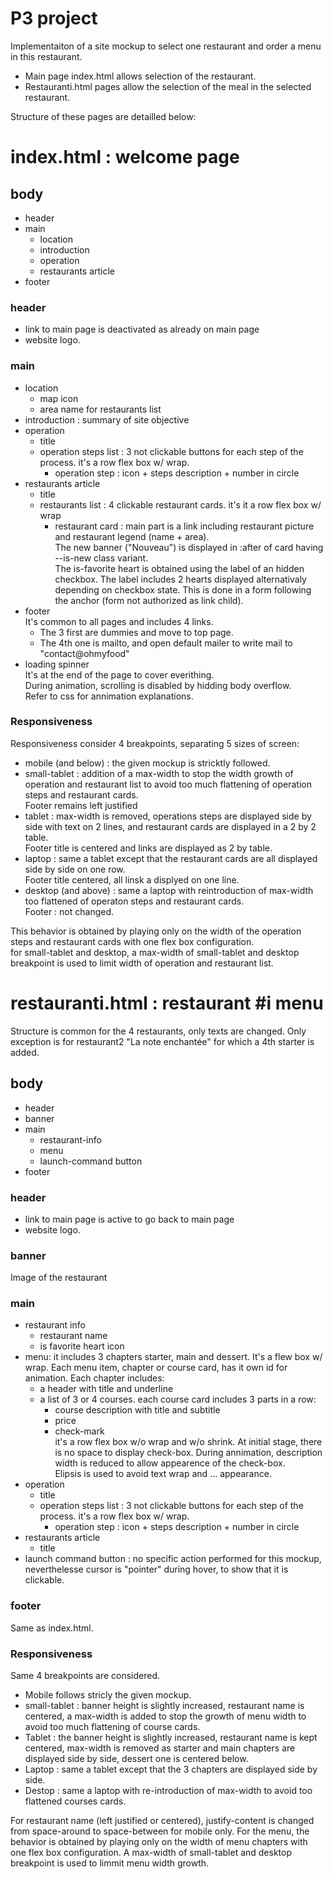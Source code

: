 # P3 project
Implementaiton of a site mockup to select one restaurant and order a menu in this restaurant.
- Main page index.html allows selection of the restaurant.
- Restauranti.html pages allow the selection of the meal in the selected restaurant.

Structure of these pages are detailled below:
# index.html : welcome page
## body                                                            
- header                                                             
- main                                                          
    - location                                                              
    - introduction                                                          
    - operation                                                             
    - restaurants article                                                   
- footer                                                                   
### header
- link to main page is deactivated as already on main page
- website logo. 
### main
- location
    - map icon
    - area name for restaurants list
- introduction : summary of site objective
- operation
    - title
    - operation steps list : 3 not clickable buttons for each step of the process. it's a row flex box w/ wrap.
        - operation step : icon + steps description + number in circle
- restaurants article
    - title
    - restaurants list : 4 clickable restaurant cards. it's it a row flex box w/ wrap
        - restaurant card : main part is a link including restaurant picture and restaurant legend (name + area).  
        The new  banner ("Nouveau") is displayed in :after of card having --is-new class variant.  
The is-favorite heart is obtained using the label of an hidden checkbox. The label includes 2 hearts displayed alternativaly depending on checkbox state. This is done in a form following the anchor (form not authorized as link child). 
- footer  
It's common to all pages and includes 4 links.
	- The 3 first are dummies and move to top page.
	- The 4th one is mailto, and open default mailer to write mail to "contact@ohmyfood"                                                         
- loading spinner  
It's at the end of the page to cover everithing.  
During animation, scrolling is disabled by hidding body overflow.  
Refer to css for annimation explanations.

### Responsiveness
Responsiveness consider 4 breakpoints, separating 5 sizes of screen:

- mobile (and below) : the given mockup is stricktly followed. 
- small-tablet : addition of a max-width to stop the width growth of operation and 
    restaurant list to avoid too much flattening of operation steps and restaurant cards.  
	Footer remains left justified
- tablet : max-width is removed, operations steps are displayed side by side with text on 2 lines, and restaurant cards are displayed in a 2 by 2 table.  
Footer title is centered and links are displayed as 2 by table.
- laptop : same a tablet except that the restaurant cards are all displayed side by side on one row.  
Footer title centered, all linsk a displyed on one line.
- desktop (and above) : same a laptop with reintroduction of max-width too flattened of operaton steps and restaurant cards.  
Footer : not changed.

This behavior is obtained by playing only on the width of the operation steps and restaurant cards with one flex box configuration.                
for small-tablet and desktop, a max-width of small-tablet and desktop breakpoint is used to limit width of operation and restaurant list.

# restauranti.html : restaurant #i menu 
Structure is common for the 4 restaurants, only texts are changed. Only exception is for restaurant2 "La note enchantée" for which a 4th starter is added.      
## body 
- header
- banner
- main
	- restaurant-info
	- menu
 	- launch-command button
- footer                                                               
### header
- link to main page is active to go back to main page
- website logo. 
### banner
Image of the restaurant
### main
- restaurant info
    - restaurant name
    - is favorite heart icon
- menu: it includes 3 chapters starter, main and dessert. It's a flew box w/ wrap. Each menu item, chapter or course card, has it own id for animation. Each chapter includes:
	- a header with title and underline
	- a list of 3 or 4 courses. each course card includes 3 parts in a row:
		- course description with title and subtitle
        - price
        - check-mark  
        it's a row flex box w/o wrap and w/o shrink. At initial stage, there is no space to display check-box.   During annimation, description width is reduced to allow appearence of the check-box.  
		Elipsis is used to avoid text wrap and ... appearance.
- operation
    - title
    - operation steps list : 3 not clickable buttons for each step of the process. it's a row flex box w/ wrap.
        - operation step : icon + steps description + number in circle
- restaurants article
    - title
- launch command button : no specific action performed for this mockup, neverthelesse cursor is "pointer" during hover, to show that it is clickable.
### footer 
Same as index.html.

### Responsiveness
Same 4 breakpoints are considered.

- Mobile follows stricly the given mockup.
- small-tablet : banner height is slightly increased, restaurant name is centered, a max-width is added to stop the growth of menu width to avoid too much flattening of course cards.
- Tablet : the banner height is slightly increased, restaurant name is kept centered, max-width is removed as starter and main chapters are displayed side by side, dessert one is centered below.
- Laptop : same a tablet except that the 3 chapters are displayed side by side.                                                                   
- Destop : same a laptop with re-introduction of max-width to avoid too flattened courses cards.                                                           

For restaurant name (left justified or centered), justify-content is changed from space-around to space-between for mobile only.
For the menu, the behavior is obtained by playing only on the width of menu chapters with one flex box configuration.
A max-width of small-tablet and desktop breakpoint is used to limmit menu width growth.